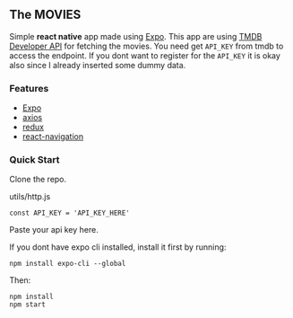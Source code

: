 ## The MOVIES
Simple **react native** app made using [Expo](https://expo.io/). This app are using [TMDB Developer API](https://developers.themoviedb.org) for fetching the movies. You need get `API_KEY` from tmdb to access the endpoint. If you dont want to register for the `API_KEY` it is okay also since I already inserted some dummy data.

### Features
- [Expo](https://expo.io/)
- [axios](https://github.com/axios/axios)
- [redux](https://redux.js.org/)
- [react-navigation](https://reactnavigation.org/)

### Quick Start

Clone the repo.

utils/http.js
```
const API_KEY = 'API_KEY_HERE'
```

Paste your api key here.

If you dont have expo cli installed, install it first by running:
```
npm install expo-cli --global
```

Then:
```
npm install
npm start
```